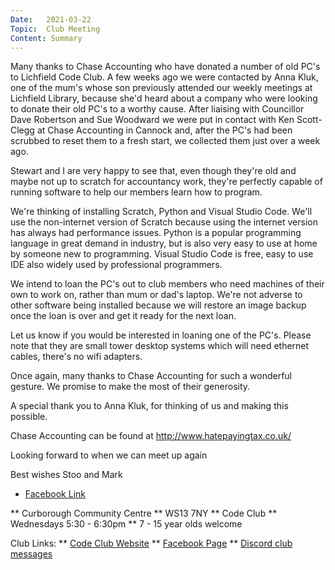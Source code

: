 ```yaml
---
Date:   2021-03-22
Topic:  Club Meeting
Content: Summary
---
```

Many thanks to Chase Accounting who have donated a number of old PC's to Lichfield Code Club. A few weeks ago we were contacted by Anna Kluk, one of the mum's whose son previously attended our weekly meetings at Lichfield Library, because she'd heard about a company who were looking to donate their old PC's to a worthy cause. After liaising with Councillor Dave Robertson and Sue Woodward we were put in contact with Ken Scott-Clegg at Chase Accounting in Cannock and, after the PC's had been scrubbed to reset them to a fresh start, we collected them just over a week ago.

Stewart and I are very happy to see that, even though they're old and maybe not up to scratch for accountancy work, they're perfectly capable of running software to help our members learn how to program. 

We're thinking of installing Scratch, Python and Visual Studio Code.
We'll use the non-internet version of Scratch because using the internet version has always had performance issues.
Python is a popular programming language in great demand in industry, but is also very easy to use at home by someone new to programming.
Visual Studio Code is free, easy to use IDE also widely used by professional programmers.

We intend to loan the PC's out to club members who need machines of their own to work on, rather than mum or dad's laptop. We're not adverse to other software being installed because we will restore an image backup once the loan is over and get it ready for the next loan.

Let us know if you would be interested in loaning one of the PC's.
Please note that they are small tower desktop systems which will need ethernet cables, there's no wifi adapters.

Once again, many thanks to Chase Accounting for such a wonderful gesture. We promise to make the most of their generosity.

A special thank you to Anna Kluk, for thinking of us and making this possible.

Chase Accounting can be found at http://www.hatepayingtax.co.uk/

Looking forward to when we can meet up again

Best wishes
Stoo and Mark

* [Facebook Link](https://www.facebook.com/1481985248595237/posts/3589723751154699/)


** Curborough Community Centre
** WS13 7NY
** Code Club
** Wednesdays 5:30 - 6:30pm
** 7 - 15 year olds welcome

Club Links:
** [Code Club Website](https://lichfield-code-club.github.io/)
** [Facebook Page](https://www.facebook.com/LichfieldCoders)
** [Discord club messages](https://discord.gg/szz6xGK)
